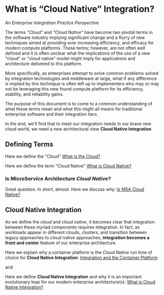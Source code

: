 # What is “Cloud Native” Integration? 
*An Enterprise Integration Practice Perspective* 

The terms *"Cloud"* and *"Cloud Native"* have become two pivotal terms in the software industry implying significant change and a flurry of new techniques aimed at providing ever increasing efficiency, and efficacy 
for modern compute platforms. These terms; however, are not often well defined and it is often unclear what the implications of the use of a new "cloud" or "cloud native" model might imply for applications and architecture delivered to this platform. 

More specifically, as enterprises attempt to solve common problems solved by integration technologies and middleware at large, what if any difference is implied by this technique is often left up to implementers who may or may not be leveraging this new found compute platform for its efficiency, stability, and reliability gains. 

The purpose of this document is to come to a common understanding of what these terms mean and what this might all means for traditional enterprise software and their integration tiers. 

In the end, we'll find that to meet our integration needs in our brave new cloud world, we need a new architectural view **Cloud Native Integration** 

## Defining Terms

Here we define the "Cloud" [What is the Cloud?](definition-cloud.md)

Here we define the term "Cloud Native" [What is Cloud Native?](definition-cloudnative.md)

### Is MicroService Architecture *Cloud Native*?
Great question. In short, almost. Here we discuss why: [Is MSA Cloud Native?](msa-cloudnative.md)

## **Cloud Native Integration**  
As we define the *cloud* and *cloud native*, it becomes clear that integration between these myriad components requires integration. In fact, as workloads appear in different clouds, clusters, and transition between legacy approaches to *cloud native* approaches, **integration becomes a front and center** feature of our enterprise architecture. 

Here we explain why a container platform is the *Cloud Native* run time of choice for **Cloud Native Integration**: [Integration and the Container Platform](cloud-native-container-platform.md)

and 

Here we define **Cloud Native Integration** and why it is an important evolutionary leap for our modern enterprise architecture(s): [What is Cloud Native Integration?](what-is-cloud-native-integration.md) 

